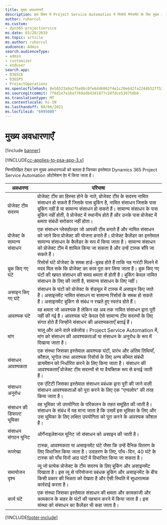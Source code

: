 ```yaml
---
title: मुख्य अवधारणाएँ
description: इस विषय में Project Service Automation में रिसोर्स मैनेजमेंट के लिए मुख्य अवधारणाओं की जानकारी दी गई है।
author: ruhercul
ms.custom:
- dyn365-projectservice
ms.date: 03/28/2019
ms.topic: article
ms.author: ruhercul
audience: Admin
search.audienceType:
- admin
- customizer
- enduser
search.app:
- D365CE
- D365PS
- ProjectOperations
ms.openlocfilehash: 8e56523a9a2fbe8bc07e6d46062f4e1c20e6d2fa2244b32ff53e96d898b0086c
ms.sourcegitcommit: 7f8d1e7a16af769adb43d1877c28fdce53975db8
ms.translationtype: MT
ms.contentlocale: hi-IN
ms.lasthandoff: 08/06/2021
ms.locfileid: "6995088"
---
```

# <a name="key-concepts"></a>मुख्य अवधारणाएँ

[!include [banner](../includes/psa-now-project-operations.md)]

[!INCLUDE[cc-applies-to-psa-app-3.x](../includes/cc-applies-to-psa-app-3x.md)]

निम्नलिखित टेबल उन मुख्य अवधारणाओं को बताता है जिनका इस्तेमाल Dynamics 365 Project Service Automation ऑटोमेशन ऐप में किया जाता है।

| अवधारणा                    | परिभाषा |
|----------------------------|------------|
| प्रोजेक्ट टीम सदस्य        | प्रोजेक्ट टीम का हिस्सा होने के नाते, प्रोजेक्ट टीम के सदस्य नामित संसाधन हो सकते हैं जिसके पास बुकिंग है, नामित संसाधन जिसके पास बुकिंग नहीं है या सामान्य संसाधन हो सकते हैं। सामान्य संसाधन के पास बुकिंग नहीं होती, वे प्रोजेक्ट में स्थानीय होते हैं और उनके पास प्रोजेक्ट में क्षमता संबंधी सरोकार नहीं होता। |
| प्रोजेक्ट के सामान्य संसाधन   | एक संसाधन प्लेसहोल्डर जो आपकी टीम बनाते हैं और नामित संसाधन को जाने बिना प्रोजेक्ट की योजना बनाते हैं। प्रोजेक्ट कैलेंडर का इस्तेमाल सामान्य संसाधन के कैलेंडर के रूप में किया जाता है। सामान्य संसाधन को प्रोजेक्ट टीम में शामिल किया जा सकता है और उन्हें टास्क सौंपे जा सकते हैं। |
| बुक किए गए घंटे               | रिसोर्स घंटे प्रोजेक्ट के समक्ष हार्ड-बुक्ड होते हैं ताकि यह गारंटी मिलने में मदद मिल सके कि प्रोजेक्ट का काम पूरा कर लिया जाता है। बुक किए गए घंटों की खपत संसाधन की समग्र क्षमता से होती है। बुकिंग केवल नामित संसाधन के लिए की जाती है, सामान्य संसाधन के लिए नहीं। |
| असाइन किए गए घंटे             | संसाधन के घंटों को प्रोजेक्ट के शेड्यूल में टास्क में असाइन किए जाते हैं। असाइनमेंट नामित संसाधन या सामान्य रिसोर्स के समक्ष हो सकते हैं। असाइनमेंट बुकिंग से संबंध न रखते हुए स्वतंत्र होते हैं। |
| आवश्यक घंटे             | वह क्षमता जो आवश्यक है लेकिन वह अब तक नामित संसाधन द्वारा पूरी नहीं की गई है। आवश्यक घंटे केवल ऐसे सामान्य टीम सदस्यों के लिए संगत होते हैं जिन्होंने संसाधन की आवश्यकताएँ बताई हैं। |
| मांग                     | चालू और आने वाले वर्कलोड। Project Service Automation में, मांग को संसाधन की आवश्यकताओं या संसाधन के अनुरोध के रूप में दिखाया जाता है। |
| संसाधन आवश्यकता       | एक संस्था जिसका इस्तेमाल आवश्यक घंटों, प्रारंभ और अंतिम तिथियाँ, कौशल, भूगोल तथा आवश्यक रिसोर्स के लिए अन्य कीमत संबंधी डायमेंशन को निर्धारित करने के लिए किया जाता है। संसाधन की आवश्यकताएँ प्रोजेक्ट टीम सदस्यों से या वैयक्तिक रूप से बनाई जाती हैं। |
| संसाधन अनुरोध           | एक एंटिटी जिसका इस्तेमाल संसाधन प्रबंधक द्वारा पूरी की जाने वाली संसाधन आवश्यकताओं को पूरा करने के लिए एक "एन्वलोप" की तरह किया जाता है। |
| संसाधन की डिफाल्ट भूमिका      | वह भूमिका जो उपयोगिता के परिकलन के तहत समूहित की जाती है। संसाधन के संबंध में यह माना जाता है कि उसमें इस भूमिका के लिए और उस भूमिका के लिए लक्षित उपयोगिता को पूरा करने के आवश्यक कौशल हैं। |
| संसाधन संगठन यूनिट | ऑर्गेनाइज़ेशनल यूनिट जो संसाधन को असाइन की जाती है। |
| रूपरेखा                    | टास्क, आवश्यकता या असाइनमेंट घंटे जैसा कि उन्हें दैनिक वितरण के लिए विभाजित किया जाता है। उदाहरण के लिए, पाँच-दिन, 40 घंटे के टास्क को पाँच दिनों आठ घंटों में विभाजित किया जा सकता है। |
| समायोजन दृश्य        | व्यू जो प्रत्येक प्रोजेक्ट के टीम सदस्य के लिए बुकिंग और असाइनमेंट दिखाता है। इस व्यू से परियोजना प्रबंधक बुकिंग और असाइनमेंट के बीच किसी प्रकार की भिन्नता को देखता है और ऐसी स्थिति में सुधारात्मक कार्रवाई करता है। |
| कार्य घंटे                 | एक संस्था जिसका इस्तेमाल संसाधन की क्षमता और कामकाजी और कामकाज के बाहर के घंटों की पहचान करने में किया जाता है। इस संस्था को संसाधन का कैलेंडर भी कहा जाता है। |


[!INCLUDE[footer-include](../includes/footer-banner.md)]